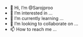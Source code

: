- 👋 Hi, I’m @Sarojproo
- 👀 I’m interested in ...
- 🌱 I’m currently learning ...
- 💞️ I’m looking to collaborate on ...
- 📫 How to reach me ...

<!---
Sarojproo/Sarojproo is a ✨ special ✨ repository because its `README.md` (this file) appears on your GitHub profile.
You can click the Preview link to take a look at your changes.
--->
